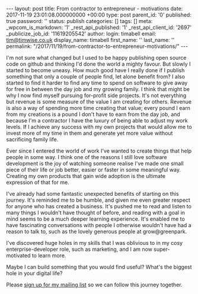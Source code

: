 \--- layout: post title: From contractor to entrepreneur - motivations date: 2017-11-19 23:01:08.000000000 +00:00 type: post parent\_id: '0' published: true password: '' status: publish categories: \[\] tags: \[\] meta: \_wpcom\_is\_markdown: '1' \_rest\_api\_published: '1' \_rest\_api\_client\_id: '2697' \_publicize\_job\_id: '11619205542' author: login: timabell email: tim@timwise.co.uk display\_name: timabell first\_name: '' last\_name: '' permalink: "/2017/11/19/from-contractor-to-entrepreneur-motivations/" ---

I'm not sure what changed but I used to be happy publishing open source code on github and thinking I'd done the world a mighty favour. But slowly I started to become uneasy. How much good have I really done if I publish something that only a couple of people find, let alone benefit from? I also started to find it harder to find any time to spend on software to give away for free in between the day job and my growing family. I think that might be why I now find myself pursuing for-profit side projects. It's not everything but revenue is some measure of the value I am creating for others. Revenue is also a way of spending more time creating that value; every pound I earn from my creations is a pound I don't have to earn from the day job, and because I'm a contractor I have the luxury of being able to adjust my work levels. If I achieve any success with my own projects that would allow me to invest more of my time in them and generate yet more value without sacrificing family life.

Ever since I entered the world of work I've wanted to create things that help people in some way. I think one of the reasons I still love software development is the joy of watching someone realise I've made one small piece of their life or job better, easier or faster in some meaningful way. Creating my own products that gain wide adoption is the ultimate expression of that for me.

I've already had some fantastic unexpected benefits of starting on this journey. It's reminded me to be humble, and given me even greater respect for anyone who has created a business. It's pushed me to read and listen to many things I wouldn't have thought of before, and reading with a goal in mind seems to be a much deeper learning experience. It's enabled me to have fascinating conversations with people I otherwise wouldn't have had a reason to talk to, such as the lovely generous people at grow@greenpark.

I've discovered huge holes in my skills that I was oblivious to in my cosy enterprise-developer role, such as marketing, and I am now super-motivated to learn more.

Maybe I can build something that you would find useful? What's the biggest hole in your digital life?

Please [sign up for my mailing list](https://blog.timwise.co.uk/mailing-list/) so we can follow this journey together.